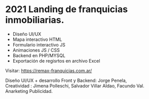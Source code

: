 # 2021 Landing de franquicias inmobiliarias.

- Diseño UI/UX
- Mapa interactivo HTML 
- Formulario interactivo JS
- Animaciones JS / CSS
- Backend en PHP/MYSQL
- Exportación de regisrtos en archivo Excel

Visitar: https://remax-franquicias.com.ar/

Diseño UI/UX + desarrollo Front y Backend: Jorge Penela, <br/>
Creatividad : Jimena Polleschi, Salvador Villar Aldao, Facundo Val.<br/>
Anarketing Publicidad.
